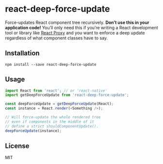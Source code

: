 react-deep-force-update
=========================

Force-updates React component tree recursively. **Don’t use this in your application code!** You’ll only need this if you’re writing a React development tool or library like [React Proxy](https://github.com/gaearon/react-proxy) and you want to enforce a deep update regardless of what component classes have to say.

## Installation

```
npm install --save react-deep-force-update
```

## Usage

```js
import React from 'react'; // or 'react-native'
import getDeepForceUpdate from 'react-deep-force-update';

const deepForceUpdate = getDeepForceUpdate(React);
const instance = React.render(<Something />);

// Will force-update the whole rendered tree
// even if components in the middle of it
// define a strict shouldComponentUpdate().
deepForceUpdate(instance);
```

## License

MIT
